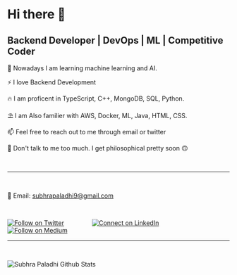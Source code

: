 # Hi there 👋

## Backend Developer | DevOps | ML | Competitive Coder

🔭 Nowadays I am learning machine learning and AI.

⚡  I love Backend Development 

:fire: I am proficent in TypeScript, C++, MongoDB, SQL, Python.
 
:parasol_on_ground: I am Also familier with AWS, Docker, ML, Java, HTML, CSS.

:mailbox: Feel free to reach out to me through email or twitter

💬 Don't talk to me too much. I get philosophical pretty soon 🙃

<br>

--- 

<br>

:email: Email: subhrapaladhi9@gmail.com

<br>

[![Follow on Twitter](https://img.shields.io/badge/--twitter?label=Twitter&logo=Twitter&style=social)](https://twitter.com/imfreakingenius)
&nbsp;&nbsp;&nbsp;&nbsp;&nbsp;&nbsp;&nbsp;&nbsp;&nbsp;&nbsp;&nbsp;&nbsp;&nbsp;&nbsp;    [![Connect on LinkedIn](https://img.shields.io/badge/--linkedin?label=LinkedIn&logo=LinkedIn&style=social)](https://www.linkedin.com/in/subhrapaladhi/)
&nbsp;&nbsp;&nbsp;&nbsp;&nbsp;&nbsp;&nbsp;&nbsp;&nbsp;&nbsp;&nbsp;&nbsp;&nbsp;&nbsp;
[![Follow on Medium](https://img.shields.io/badge/--Medium?label=Medium&logo=Medium&style=social)](https://medium.com/@subhrapaladhi9)



--- 

<br>

![Subhra Paladhi Github Stats](https://github-readme-stats.vercel.app/api?username=subhrapaladhi&show_icons=true)